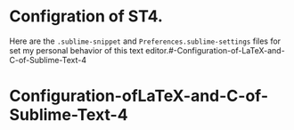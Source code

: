 # Configration of ST4.



Here are the `.sublime-snippet` and `Preferences.sublime-settings` files for set my personal behavior of this text editor.#-Configuration-of-LaTeX-and-C-of-Sublime-Text-4
# Configuration-ofLaTeX-and-C-of-Sublime-Text-4
